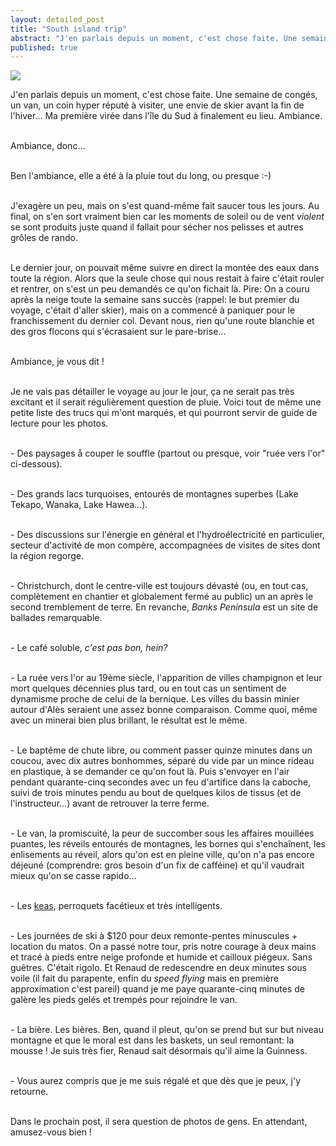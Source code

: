 ```yaml
---
layout: detailed_post
title: "South island trip"
abstract: "J'en parlais depuis un moment, c'est chose faite. Une semaine de congés, un van, un coin hyper réputé à visiter, une envie de skier avant la fin de l'hiver... Ma première virée dans l'île du Sud à finalement eu lieu. Ambiance."
published: true
---
```

[<img src="http://vaevictis.smugmug.com/Landscape/south-island/i-DPwHQPp/1/S/YOM6441-S.jpg">](http://vaevictis.smugmug.com/Landscape/south-island/25394880_7CNWGj#!i=2089665429&k=DPwHQPp)

J'en parlais depuis un moment, c'est chose faite. Une semaine de congés, un van, un coin hyper réputé à visiter, une envie de skier avant la fin de l'hiver... Ma première virée dans l'île du Sud à finalement eu lieu. Ambiance.
<br />
<br />

Ambiance, donc...
<br />
<br />

Ben l'ambiance, elle a été à la pluie tout du long, ou presque :-)
<br />
<br />

J'exagère un peu, mais on s'est quand-même fait saucer tous les jours. Au final, on s'en sort vraiment bien car les moments de soleil ou de vent _violent_ se sont produits juste quand il fallait pour sécher nos pelisses et autres grôles de rando.
<br />
<br />

Le dernier jour, on pouvait même suivre en direct la montée des eaux dans toute la région. Alors que la seule chose qui nous restait à faire c'était rouler et rentrer, on s'est un peu demandés ce qu'on fichait là. Pire: On a couru après la neige toute la semaine sans succès (rappel: le but premier du voyage, c'était d'aller skier), mais on a commencé à paniquer pour le franchissement du dernier col. Devant nous, rien qu'une route blanchie et des gros flocons qui s'écrasaient sur le pare-brise...
<br />
<br />

Ambiance, je vous dit !
<br />
<br />

Je ne vais pas détailler le voyage au jour le jour, ça ne serait pas très excitant et il serait régulièrement question de pluie. Voici tout de même une petite liste des trucs qui m'ont marqués, et qui pourront servir de guide de lecture pour les photos.
<br />
<br />

\- Des paysages å couper le souffle (partout ou presque, voir "ruée vers l'or" ci-dessous).
<br />
<br />

\- Des grands lacs turquoises, entourés de montagnes superbes (Lake Tekapo, Wanaka, Lake Hawea...).
<br />
<br />

\- Des discussions sur l'énergie en général et l'hydroélectricité en particulier, secteur d'activité de mon compère, accompagnées de visites de sites dont la région regorge.
<br />
<br />

\- Christchurch, dont le centre-ville est toujours dévasté (ou, en tout cas, complètement en chantier et globalement fermé au public) un an après le second tremblement de terre. En revanche, _Banks Peninsula_ est un site de ballades remarquable.
<br />
<br />

\- Le café soluble, _c'est pas bon, hein?_
<br />
<br />

\- La ruée vers l'or au 19ème siècle, l'apparition de villes champignon et leur mort quelques décennies plus tard, ou en tout cas un sentiment de dynamisme proche de celui de la bernique. Les villes du bassin minier autour d'Alès seraient une assez bonne comparaison. Comme quoi, même avec un minerai bien plus brillant, le résultat est le même.
<br />
<br />

\- Le baptême de chute libre, ou comment passer quinze minutes dans un coucou, avec dix autres bonhommes, séparé du vide par un mince rideau en plastique, à se demander ce qu'on fout là. Puis s'envoyer en l'air pendant quarante-cinq secondes avec un feu d'artifice dans la caboche, suivi de trois minutes pendu au bout de quelques kilos de tissus (et de l'instructeur...) avant de retrouver la terre ferme.
<br />
<br />

\- Le van, la promiscuité, la peur de succomber sous les affaires mouillées puantes, les réveils entourés de montagnes, les bornes qui s'enchaînent, les enlisements au réveil, alors qu'on est en pleine ville, qu'on n'a pas encore déjeuné (comprendre: gros besoin d'un fix de cafféine) et qu'il vaudrait mieux qu'on se casse rapido...
<br />
<br />

\- Les [keas](http://www.youtube.com/watch?v=5l0DNaVQ-P4), perroquets facétieux et très intelligents.
<br />
<br />

\- Les journées de ski à $120 pour deux remonte-pentes minuscules + location du matos. On a passé notre tour, pris notre courage à deux mains et tracé à pieds entre neige profonde et humide et cailloux piégeux. Sans guêtres. C'était rigolo. Et Renaud de redescendre en deux minutes sous voile (il fait du parapente, enfin du _speed flying_ mais en première approximation c'est pareil) quand je me paye quarante-cinq minutes de galère les pieds gelés et trempés pour rejoindre le van.
<br />
<br />

\- La bière. Les bières. Ben, quand il pleut, qu'on se prend but sur but niveau montagne et que le moral est dans les baskets, un seul remontant: la mousse ! Je suis très fier, Renaud sait désormais qu'il aime la Guinness.
<br />
<br />

\- Vous aurez compris que je me suis régalé et que dès que je peux, j'y retourne.
<br />
<br />


Dans le prochain post, il sera question de photos de gens. En attendant, amusez-vous bien !